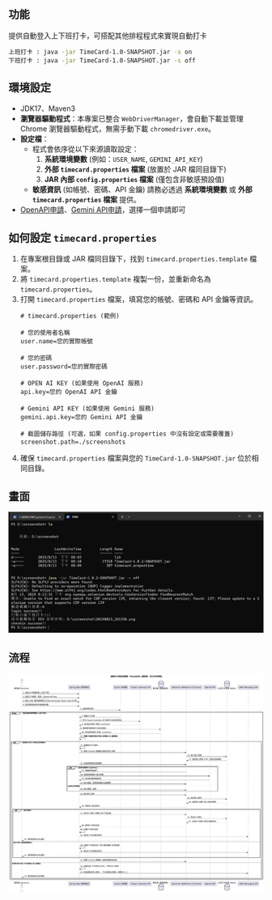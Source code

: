 ## 功能

提供自動登入上下班打卡，可搭配其他排程程式來實現自動打卡

```bash
上班打卡 : java -jar TimeCard-1.0-SNAPSHOT.jar -s on
下班打卡 : java -jar TimeCard-1.0-SNAPSHOT.jar -s off
```

## 環境設定

- JDK17、Maven3
- **瀏覽器驅動程式**：本專案已整合 `WebDriverManager`，會自動下載並管理 Chrome 瀏覽器驅動程式，無需手動下載 `chromedriver.exe`。
- **設定檔**：
    - 程式會依序從以下來源讀取設定：
        1.  **系統環境變數** (例如：`USER_NAME`, `GEMINI_API_KEY`)
        2.  **外部 `timecard.properties` 檔案** (放置於 JAR 檔同目錄下)
        3.  **JAR 內部 `config.properties` 檔案** (僅包含非敏感預設值)
    - **敏感資訊** (如帳號、密碼、API 金鑰) 請務必透過 **系統環境變數** 或 **外部 `timecard.properties` 檔案** 提供。
- [OpenAPI申請](https://platform.openai.com/docs/overview)、[Gemini API申請](https://ai.google.dev/gemini-api/docs/api-key?hl=zh-tw)，選擇一個申請即可

## 如何設定 `timecard.properties`

1.  在專案根目錄或 JAR 檔同目錄下，找到 `timecard.properties.template` 檔案。
2.  將 `timecard.properties.template` 複製一份，並重新命名為 `timecard.properties`。
3.  打開 `timecard.properties` 檔案，填寫您的帳號、密碼和 API 金鑰等資訊。
    ```properties
    # timecard.properties (範例)

    # 您的使用者名稱
    user.name=您的實際帳號

    # 您的密碼
    user.password=您的實際密碼

    # OPEN AI KEY (如果使用 OpenAI 服務)
    api.key=您的 OpenAI API 金鑰

    # Gemini API KEY (如果使用 Gemini 服務)
    gemini.api.key=您的 Gemini API 金鑰

    # 截圖儲存路徑 (可選，如果 config.properties 中沒有設定或需要覆蓋)
    screenshot.path=./screenshots
    ```
4.  確保 `timecard.properties` 檔案與您的 `TimeCard-1.0-SNAPSHOT.jar` 位於相同目錄。

## 畫面
![image](https://github.com/jasonSOUI/TimeCard/blob/master/log.png)

## 流程
![image](https://github.com/jasonSOUI/TimeCard/blob/master/uml.png)
